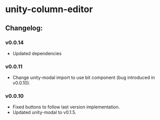 # unity-column-editor

## Changelog:

### v0.0.14
- Updated dependencies

### v0.0.11
- Change unity-modal import to use bit component (bug introduced in v0.0.10).

### v0.0.10
- Fixed buttons to follow last version implementation.
- Updated unity-modal to v0.1.5.

